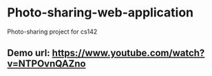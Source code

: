 # Photo-sharing-web-application
Photo-sharing project for cs142

## Demo url: https://www.youtube.com/watch?v=NTPOvnQAZno
